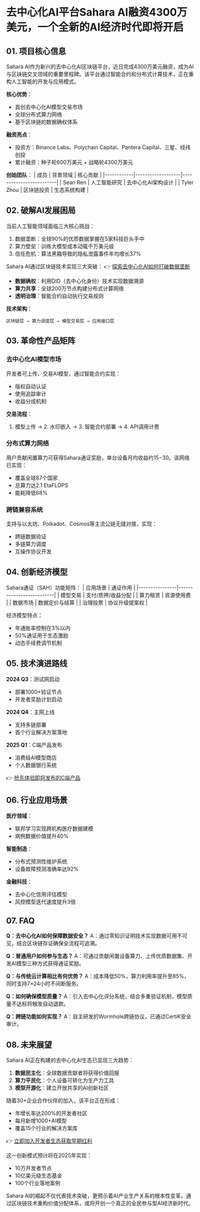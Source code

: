 # 去中心化AI平台Sahara AI融资4300万美元，一个全新的AI经济时代即将开启

## 01. 项目核心信息

Sahara AI作为新兴的去中心化AI区块链平台，近日完成4300万美元融资，成为AI与区块链交叉领域的重要里程碑。该平台通过智能合约和分布式计算技术，正在重构人工智能的开发与应用模式。

**核心优势**：
- 首创去中心化AI模型交易市场
- 全球分布式算力网络
- 基于区块链的数据确权体系

**融资亮点**：
- 投资方：Binance Labs、Polychain Capital、Pantera Capital、三星、经纬创投
- 累计融资：种子轮600万美元 + 战略轮4300万美元

**创始团队**：
| 成员       | 背景领域          | 核心贡献                |
|------------|-------------------|-------------------------|
| Sean Ren   | 人工智能研究      | 去中心化AI架构设计      |
| Tyler Zhou | 区块链投资        | 生态系统构建            |

## 02. 破解AI发展困局

当前人工智能领域面临三大核心挑战：
1. 数据垄断：全球90%的优质数据掌握在5家科技巨头手中
2. 算力壁垒：训练大模型成本动辄千万美元级
3. 信任危机：算法黑箱导致的隐私泄露事件年均增长37%

Sahara AI通过区块链技术实现三大突破：
👉 [探索去中心化AI如何打破数据垄断](https://bit.ly/okx_welcome)
- **数据确权**：利用DID（去中心化身份）技术实现数据溯源
- **算力共享**：全球200万节点构建分布式计算网络
- **透明治理**：智能合约自动执行交易规则

**技术架构**：
```
区块链层 → 算力调度层 → 模型交易层 → 应用接口层
```

## 03. 革命性产品矩阵

### 去中心化AI模型市场
开发者可上传、交易AI模型，通过智能合约实现：
- 版权自动认证
- 使用追踪审计
- 收益分成机制

**交易流程**：
1. 模型上传 → 2. 水印嵌入 → 3. 智能合约部署 → 4. API调用计费

### 分布式算力网络
用户贡献闲置算力可获得Sahara通证奖励，单台设备月均收益约$15-$30。该网络已实现：
- 覆盖全球87个国家
- 总算力达2.1 EtaFLOPS
- 能耗降低68%

### 跨链兼容系统
支持与以太坊、Polkadot、Cosmos等主流公链无缝对接，实现：
- 跨链数据验证
- 多链算力调度
- 互操作协议开发

## 04. 创新经济模型

Sahara通证（SAH）功能矩阵：
| 应用场景       | 通证作用                 |
|----------------|--------------------------|
| 模型交易       | 支付/质押/收益分配       |
| 算力租赁       | 资源使用费               |
| 数据市场       | 数据定价与结算           |
| 治理投票       | 协议升级提案权           |

经济模型特点：
- 年通胀率控制在3%以内
- 50%通证用于生态激励
- 动态手续费调节机制

## 05. 技术演进路线

**2024 Q3**：测试网启动
- 部署1000+验证节点
- 开发者奖励计划启动

**2024 Q4**：主网上线
- 支持多链部署
- 首个行业解决方案落地

**2025 Q1**：C端产品发布
- 消费级AI模型商店
- 个人数据银行系统

👉 [抢先体验即将发布的C端产品](https://bit.ly/okx_welcome)

## 06. 行业应用场景

**医疗领域**：
- 联邦学习实现跨机构医疗数据建模
- 病例数据价值提升40%

**智能制造**：
- 分布式预测性维护系统
- 设备故障预测准确率达92%

**金融科技**：
- 去中心化信用评估模型
- 风控模型迭代速度提升3倍

## 07. FAQ

**Q：去中心化AI如何保障数据安全？**
A：通过零知识证明技术实现数据可用不可见，结合区块链存证确保全流程可追溯。

**Q：普通用户如何参与生态？**
A：可通过贡献闲置设备算力、上传优质数据集、开发AI模型三种方式获得通证奖励。

**Q：与传统云计算相比有何优势？**
A：成本降低50%，算力利用率提升至85%，同时支持7×24小时不间断服务。

**Q：如何确保模型质量？**
A：引入去中心化评分系统，结合多重验证机制，模型质量不达标将触发自动退款。

**Q：跨链功能如何实现？**
A：自主研发的Wormhole跨链协议，已通过CertiK安全审计。

## 08. 未来展望

Sahara AI正在构建的去中心化AI生态已显现三大趋势：
1. **数据民主化**：全球数据贡献者将获得价值回报
2. **算力平民化**：个人设备可转化为生产力工具
3. **模型开源化**：建立开放共享的AI创新社区

随着30+企业合作伙伴的加入，该平台正在形成：
- 年增长率达200%的开发者社区
- 每月新增1000+AI模型
- 覆盖15个行业的解决方案库

👉 [立即加入开发者生态获取早期红利](https://bit.ly/okx_welcome)

这一创新模式预计将在2025年实现：
- 10万开发者节点
- 10亿美元级生态基金
- 100个行业落地案例

Sahara AI的崛起不仅代表技术突破，更预示着AI产业生产关系的根本性变革。通过区块链技术重构价值分配体系，或将开创一个真正的全民参与型AI经济新时代。